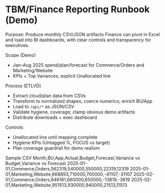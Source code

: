 # TBM/Finance Reporting Runbook (Demo)

Purpose: Produce monthly CSV/JSON artifacts Finance can pivot in Excel and load into BI dashboards, with clear controls and transparency for executives.

Scope (Demo)
- Jan–Aug 2025 spend/plan/forecast for Commerce/Orders and Marketing/Website
- KPIs + Top Variances; explicit Unallocated line

Process (ETLVD)
- Extract cloud/plan data from CSVs
- Transform to normalized shapes; coerce numerics; enrich BU/App
- Load to `/api/*` as JSON/CSV
- Validate hygiene, coverage; clamp obvious demo artifacts
- Distribute downloads + exec dashboard

Controls
- Unallocated line until mapping complete
- Hygiene KPIs (Untagged %, FOCUS vs target)
- Plan coverage guardrail for demo realism

Sample CSV
Month,BU,App,Actual,Budget,Forecast,Variance vs Budget,Variance vs Forecast
2025-01-01,Commerce,Orders,562319,540000,550000,22319,12319
2025-01-01,Marketing,Website,668893,710000,700000,-41107,-31107
2025-02-01,Commerce,Orders,646181,660000,650000,-13819,-3819
2025-02-01,Marketing,Website,951513,930000,940000,21513,11513
